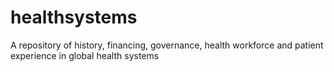 # healthsystems
A repository of history, financing, governance, health workforce and patient experience in global health systems 
